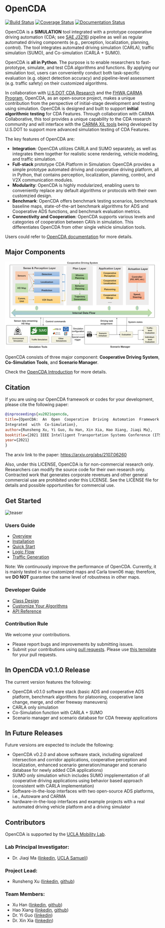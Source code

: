 # OpenCDA
[![Build Status](https://travis-ci.com/ucla-mobility/OpenCDA.svg?branch=develop)](https://travis-ci.com/ucla-mobility/OpenCDA)
[![Coverage Status](https://coveralls.io/repos/github/ucla-mobility/OpenCDA/badge.svg?branch=feature/readme_revise)](https://coveralls.io/github/ucla-mobility/OpenCDA?branch=feature/readme_revise)
[![Documentation Status](https://readthedocs.org/projects/opencda-documentation/badge/?version=latest)](https://opencda-documentation.readthedocs.io/en/latest/?badge=latest)


OpenCDA is a <strong>SIMULATION</strong> tool integrated with a prototype cooperative driving automation (CDA; see [SAE J3216](https://www.sae.org/standards/content/j3216_202005/)) pipeline as
well as regular automated driving components (e.g., perception, localization, planning, control). The tool integrates automated driving simulation (CARLA), traffic simulation (SUMO), and Co-simulation (CARLA + SUMO). 

OpenCDA is <strong>all in Python</strong>. The purpose is to enable researchers to fast-prototype, simulate, and test CDA algorithms and functions.  By applying our simulation tool, users can conveniently conduct both task-specific evaluation (e.g. object detection accuracy) and pipeline-level assessment (e.g. traffic safety) on their customized algorithms.

In collaboration with [U.S.DOT CDA Research](https://its.dot.gov/cda/) and the [FHWA CARMA Program](https://highways.dot.gov/research/operations/CARMA), OpenCDA, as an open-source project, makes a unique contribution from the perspective of initial-stage development and testing using simulation. OpenCDA is designed and built to support <strong>initial algorithmic testing</strong> for CDA Features. Through collaboration with CARMA Collaborative, this tool provides a unique capability to the CDA research community and will interface with the [CARMA XiL tools](https://github.com/usdot-fhwa-stol/carma-simulation) being developed by U.S.DOT to support more advanced simulation testing of CDA Features.

The key features of OpenCDA are:
* <strong>Integration</strong>: OpenCDA utilizes CARLA and SUMO separately, as well as integrates them together for realistic scene rendering, vehicle modeling, and traffic simulation.
* <strong> Full-stack</strong> prototype CDA Platform in Simulation: OpenCDA provides a simple prototype automated driving and cooperative driving platform, all in Python, that contains perception, localization, planning, control, and V2X communication modules.
* <strong>Modularity</strong>: OpenCDA is highly modularized, enabling users to conveniently replace any default algorithms or protocols with their own customzied design. 
* <strong>Benchmark</strong>: OpenCDA offers benchmark testing scenarios, benchmark baseline maps, state-of-the-art benchmark algorithms for ADS and Cooperative ADS functions, and benchmark evaluation metrics.
* <strong>Connectivity and Cooperation</strong>: OpenCDA supports various levels and categories of cooperation between CAVs in simulation. This differentiates OpenCDA from other single vehicle simulation tools.


Users could refer to [OpenCDA documentation](https://opencda-documentation.readthedocs.io/en/latest/) for more details.

## Major Components
![teaser](docs/md_files/images/OpenCDA_diagrams.png )

OpenCDA  consists of three major component: <strong>Cooperative Driving System</strong>,  <strong>Co-Simulation Tools</strong>,
and  <strong>Scenario Manager</strong>.

Check the [OpenCDA Introduction](https://opencda-documentation.readthedocs.io/en/latest/md_files/introduction.html) for more details.


 ## Citation
 If you are using our OpenCDA framework or codes for your development, please cite the following paper:
 ```bibtex
@inproceedings{xu2021opencda,
title={OpenCDA:  An  Open  Cooperative  Driving  Automation  Framework
Integrated  with  Co-Simulation},
author={Runsheng Xu, Yi Guo, Xu Han, Xin Xia, Hao Xiang, Jiaqi Ma},
booktitle={2021 IEEE Intelligent Transportation Systems Conference (ITSC)},
year={2021}
}
 ```
The arxiv link to the paper:  https://arxiv.org/abs/2107.06260

Also, under this LICENSE, OpenCDA is for non-commercial research only. Researchers can modify the source code for their own research only. Contracted work that generates corporate revenues and other general commercial use are prohibited under this LICENSE. See the LICENSE file for details and possible opportunities for commercial use.
## Get Started

 ![teaser](docs/md_files/images/platoon_joining_2lanefree_complete.gif)


### Users Guide
* [Overview](https://opencda-documentation.readthedocs.io/en/latest/md_files/introduction.html)
* [Installation](https://opencda-documentation.readthedocs.io/en/latest/md_files/installation.html)
* [Quick Start](https://opencda-documentation.readthedocs.io/en/latest/md_files/getstarted.html)
* [Logic Flow](https://opencda-documentation.readthedocs.io/en/latest/md_files/logic_flow.html)
* [Traffic Generation](https://opencda-documentation.readthedocs.io/en/latest/md_files/traffic_generation.html)


Note: We continuously improve the performance of OpenCDA. Currently, it is mainly tested in our customized maps and
 Carla town06 map; therefore, we <strong>DO NOT </strong> guarantee the same level of  robustness in other maps.

### Developer Guide

*  [Class Design](https://opencda-documentation.readthedocs.io/en/latest/md_files/developer_tutorial.html)
*  [Customize Your Algorithms](https://opencda-documentation.readthedocs.io/en/latest/md_files/customization.html)
*  [API Reference](https://opencda-documentation.readthedocs.io/en/latest/modules.html) <br>


### Contribution Rule
We welcome your contributions.
- Please report bugs and improvements by submitting issues.
- Submit your contributions using [pull requests](https://github.com/ucla-mobility/OpenCDA/pulls).
 Please use [this template](.github/PR_TEMPLATE.md) for your pull requests.

## In OpenCDA v0.1.0 Release
The current version features the following:
* OpenCDA v0.1.0 software stack (basic ADS and cooperative ADS platform, benchmark algorithms for platooning, cooperative lane change, merge, and other freeway maneuvers)
* CARLA only simulation
* Co-Simulation function with CARLA + SUMO
* Scenario manager and scenario database for CDA freeway applications


## In Future Releases
Future versions are expected to include the following:
* OpenCDA v0.2.0 and above software stack, including signalized intersection and corridor applications, cooperative perception and localization, enhanced scenario generation/manager and scenario database for newly added CDA applications)
* SUMO only simulation which includes SUMO impplementation of all cooperative driving applications using behavior based approach (consistent with CARLA implementation)
* Software-in-the-loop interfaces with two open-source ADS platforms, i.e., Autoware and CARMA
* hardware-in-the-loop interfaces and example projects with a real automated driving vehicle platform and a driving simulator

<!-- ## 2021 RoadMap
![teaser](docs/md_files/images/roadmap.PNG)
-->

## Contributors
OpenCDA is supported by the [UCLA Mobility Lab](https://mobility-lab.seas.ucla.edu/). <br>

### Lab Principal Investigator:
- Dr. Jiaqi Ma ([linkedin](https://www.linkedin.com/in/jiaqi-ma-17037838/),
               [UCLA Samueli](https://samueli.ucla.edu/people/jiaqi-ma/))

### Project Lead: <br>
 - Runsheng Xu ([linkedin](https://www.linkedin.com/in/runsheng-xu/), [github](https://github.com/DerrickXuNu))  <br>

### Team Members: 
 - Xu Han ([linkedin](https://linkedin.com/in/xu-han-12851a64), [github](https://github.com/xuhan417))
 - Hao Xiang ([linkedin](https://www.linkedin.com/in/hao-xiang-42bb5a1b2/), [github](https://github.com/XHwind))
 - Dr. Yi Guo ([linkedin](https://www.linkedin.com/in/yi-guo-4008baaa/))
 - Dr. Xin Xia ([linkedin](https://www.linkedin.com/in/yi-guo-4008baaa/))

